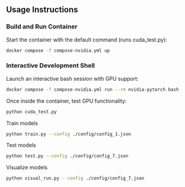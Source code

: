 ## Usage Instructions

### Build and Run Container 

Start the container with the default command (runs cuda_test.py):

```bash
docker compose -f compose-nvidia.yml up
```

### Interactive Development Shell

Launch an interactive bash session with GPU support:

```bash
docker compose -f compose-nvidia.yml run --rm nvidia-pytorch bash
```

Once inside the container, test GPU functionality:

```bash
python cuda_test.py
```

Train models
```bash
python train.py --config ./config/config_1.json
```

Test models
```bash
python test.py --config ./config/config_7.json
```

Visualize models
```bash
python visual_run.py --config ./config/config_7.json
```
